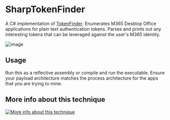 # SharpTokenFinder
A C# implementation of [TokenFinder](https://github.com/doredry/TokenFinder/blob/main/TokenFinder.py). Enumerates M365 Desktop Office applications for plain text authentication tokens. Parses and prints out any interesting tokens that can be leveraged against the user's M365 identity.  

![image](https://github.com/HuskyHacks/SharpTokenFinder/assets/57866415/bc52695a-e1c6-418e-abf9-3d98a3c9fa43)

## Usage
Run this as a reflective assembly or compile and run the executable. Ensure your payload architecture matches the process architecture for the apps that you are trying to mine.

## More info about this technique
[![More info about this technique](https://img.youtube.com/vi/y4Ue_Es5cGA/0.jpg)](https://www.youtube.com/watch?v=y4Ue_Es5cGA)

